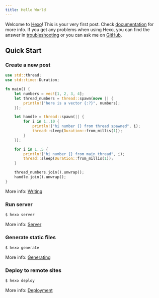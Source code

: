 ```yaml
---
title: Hello World
---
```

Welcome to [Hexo](https://hexo.io/)! This is your very first post. Check [documentation](https://hexo.io/docs/) for more info. If you get any problems when using Hexo, you can find the answer in [troubleshooting](https://hexo.io/docs/troubleshooting.html) or you can ask me on [GitHub](https://github.com/hexojs/hexo/issues).

## Quick Start

### Create a new post

``` rust
use std::thread;
use std::time::Duration;

fn main() {
    let numbers = vec![1, 2, 3, 4];
    let thread_numbers = thread::spawn(move || {
        println!("here is a vector {:?}", numbers);
    });

    let handle = thread::spawn(|| {
        for i in 1..10 {
            println!("hi number {} from thread spawned", i);
            thread::sleep(Duration::from_millis(1));
        }
    });

    for i in 1..5 {
        println!("hi number {} from main thread", i);
        thread::sleep(Duration::from_millis(1));
    }

    thread_numbers.join().unwrap();
    handle.join().unwrap();
}

```

More info: [Writing](https://hexo.io/docs/writing.html)

### Run server

``` bash
$ hexo server
```

More info: [Server](https://hexo.io/docs/server.html)

### Generate static files

``` bash
$ hexo generate
```

More info: [Generating](https://hexo.io/docs/generating.html)

### Deploy to remote sites

``` bash
$ hexo deploy
```

More info: [Deployment](https://hexo.io/docs/one-command-deployment.html)
